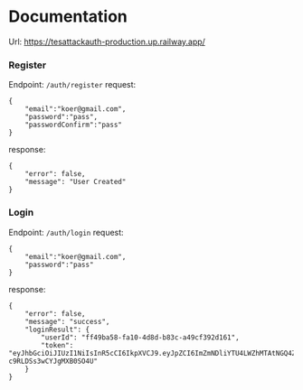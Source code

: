 #  Documentation
Url: https://tesattackauth-production.up.railway.app/

### Register 
Endpoint: ```/auth/register```
request:
```
{
    "email":"koer@gmail.com",
    "password":"pass",
    "passwordConfirm":"pass"
}
```
response:
```
{
    "error": false,
    "message": "User Created"
}
```

### Login
Endpoint: ```/auth/login```
request:
```
{
    "email":"koer@gmail.com",
    "password":"pass"
}
```
response:
```
{
    "error": false,
    "message": "success",
    "loginResult": {
        "userId": "ff49ba58-fa10-4d8d-b83c-a49cf392d161",
        "token": "eyJhbGciOiJIUzI1NiIsInR5cCI6IkpXVCJ9.eyJpZCI6ImZmNDliYTU4LWZhMTAtNGQ4ZC1iODNjLWE0OWNmMzkyZDE2MSIsImlhdCI6MTY4NTg2Nzg2MCwiZXhwIjoxNjg1OTU0MjYwfQ.tyc6BNJpoMfQgZJwyLi_Q-c9RLDSs3wCYJgMXB0SO4U"
    }
}
```
